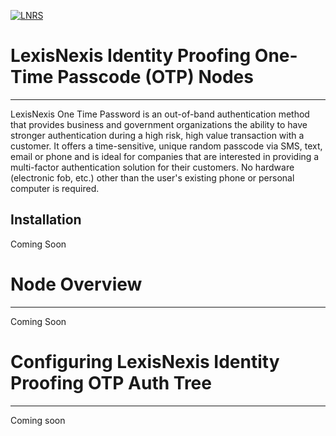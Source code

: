 [![LNRS](https://risk.lexisnexis.com/Areas/LNRS/img/logo.png)](https://risk.lexisnexis.com/products/one-time-password)
# LexisNexis Identity Proofing One-Time Passcode (OTP) Nodes
---
LexisNexis One Time Password is an out-of-band authentication method that provides business and government organizations the ability to have stronger authentication during a high risk, high value transaction with a customer. It offers a time-sensitive, unique random passcode via SMS, text, email or phone and is ideal for companies that are interested in providing a multi-factor authentication solution for their customers. No hardware (electronic fob, etc.) other than the user's existing phone or personal computer is required. 

## Installation
Coming Soon

# Node Overview
---
Coming Soon

# Configuring LexisNexis Identity Proofing OTP Auth Tree
---
Coming soon
